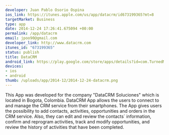 ```yaml
--- 
developer: Juan Pablo Osorio Ospina
ios_link: https://itunes.apple.com/us/app/datacrm/id673199365?mt=8
targetMarket: Business
type: app
date: 2014-12-24 17:26:41.675094 +00:00
permalink: /app/datacrm
email: jpoo90@gmail.com
developer_link: http://www.datacrm.com
itunes_id: "673199365"
status: publish
title: DataCRM
android_link: https://play.google.com/store/apps/details?id=com.TurnedMobile.DataCRM
devices: 
- ios
- android
thumb: /uploads/app/2014-12/2014-12-24-datacrm.png
---
```


This App was developed for the company "DataCRM Soluciones" which is located in Bogota, Colombia. DataCRM App allows the users to connect to and manage the CRM service from their smartphones.
The App gives users the possibility to add contacts, activities, opportunities and orders in the CRM service. Also, they can edit and review the contacts´ information, confirm and reprogram activities, track and modify opportunities, and review the history of activities that have been completed.  
